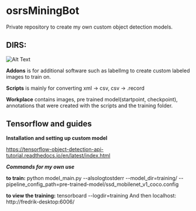 # osrsMiningBot

Private repository to create my own custom object detection models.

## DIRS:

![Alt Text](https://github.com/FreerGit/osrsMiningBot/blob/master/initialAI.gif)

**Addons** is for additional software such as labelImg to create custom labeled images to train on.

**Scripts** is mainly for converting xml -> csv, csv -> .record

**Workplace** contains images, pre trained model(startpoint, checkpoint), annotations that were created with the scripts and the training folder.


## Tensorflow and guides

**Installation and setting up custom model**

https://tensorflow-object-detection-api-tutorial.readthedocs.io/en/latest/index.html

***Commands for my own use***

**to train:** python model_main.py --alsologtostderr --model_dir=training/ --pipeline_config_path=pre-trained-model/ssd_mobilenet_v1_coco.config

**to view the training:** tensorboard --logdir=training
And then localhost:
http://fredrik-desktop:6006/
